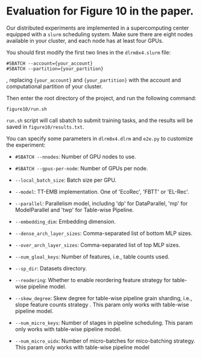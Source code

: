 # Evaluation for Figure 10 in the paper.

Our distributed experiments are implemented in a supercomputing center equipped with a `slurm` scheduling system.
Make sure there are eight nodes available in your cluster, and each node has at least four GPUs.


You should first modify the first two lines in the `dlrm8x4.slurm` file:

```
#SBATCH --account={your_account}
#SBATCH --partition={your_partition}
```

, replacing `{your_account}` and `{your_partition}` with the account and computational partition of your cluster.

Then enter the root directory of the project, and run the following command:

```
figure10/run.sh
```

`run.sh` script will call sbatch to submit training tasks, and the results will be saved in `figure10/results.txt`. 

You can specify some parameters in `dlrm8x4.dlrm` and `e2e.py` to customize the experiment:

+ `#SBATCH --nnodes`: Number of GPU nodes to use.

+ `#SBATCH --gpus-per-node`: Number of GPUs per node.

+ `--local_batch_size`: Batch size per GPU.

+ `--model`: TT-EMB implementation. One of 'EcoRec', 'FBTT' or 'EL-Rec'.

+ `--parallel`: Parallelism model, including 'dp' for DataParallel, 'mp' for ModelParallel and 'twp' for Table-wise Pipeline.

+ `--embedding_dim`: Embedding dimension.

+ `--dense_arch_layer_sizes`: Comma-separated list of bottom MLP sizes.

+ `--over_arch_layer_sizes`: Comma-separated list of top MLP sizes.

+ `--num_gloal_keys`: Number of features, i.e., table counts used.

+ `--sp_dir`: Datasets directory.

+ `--reodering`: Whether to enable reordering feature strategy  for table-wise pipeline model. 

+ `--skew_degree`: Skew degree for table-wise pipeline grain sharding, i.e., slope feature counts strategy . This param only works with table-wise pipeline model.

+ `--num_micro_keys`: Number of stages in pipeline scheduling. This param only works with table-wise pipeline model.

+ `--num_micro_uidx`: Number of micro-batches for mico-batching strategy. This param only works with table-wise pipeline model


